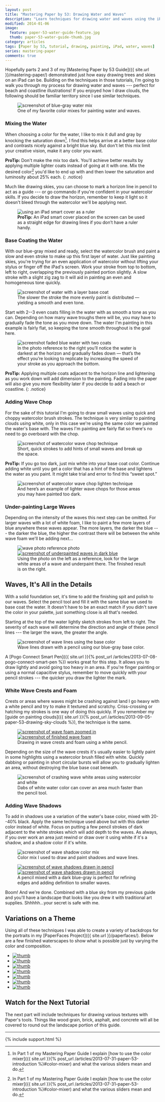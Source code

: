 ```yaml
---
layout: post
title: "Mastering Paper by 53: Drawing Water and Waves"
description: "Learn techniques for drawing water and waves using the iPad app Paper by 53."
modified: 2014-01-06
image: 
  feature: paper-53-water-guide-feature.jpg
  thumb: paper-53-water-guide-thumb.jpg
category: articles
tags: [Paper by 53, tutorial, drawing, painting, iPad, water, waves]
series: mastering-paper
comments: true
---
```


Hopefully parts 2 and 3 of my [Mastering Paper by 53 Guide]({{ site.url }}/mastering-paper/) demonstrated just how easy drawing trees and skies on an iPad can be. Building on the techniques in those tutorials, I'm going to walk you through my process for drawing water and waves --- perfect for beach and coastline illustrations! If you enjoyed how I draw clouds, the following should be familiar territory since I use similar techniques.

<figure>
	<img src="{{ site.url }}/images/paper-53-water-color-mix.jpg" alt="screenshot of blue-gray water mix">
	<figcaption>One of my favorite color mixes for painting water and waves.</figcaption>
</figure>

### Mixing the Water

When choosing a color for the water, I like to mix it dull and gray by knocking the saturation down[^mixer]. I find this helps arrive at a better base color and contrasts nicely against a bright blue sky. But don't let this mix limit your creative vision, make it any color you want.

**ProTip:** Don't make the mix too dark. You'll achieve better results by applying multiple lighter coats instead of going at it with one. Mix the desired color[^mixer] you'd like to end up with and then lower the saturation and luminosity about 25% each.
{: .notice}

[^mixer]: In Part 1 of my Mastering Paper Guide I explain [how to use the color mixer]({{ site.url }}{% post_url /articles/2013-07-31-paper-53-introduction %}#color-mixer) and what the various sliders mean and do.

Much like drawing skies, you can choose to mark a horizon line in pencil to act as a guide --- or go commando if you're confident in your watercolor skills. If you decide to draw the horizon, remember to keep it light so it doesn't bleed through the watercolor we'll be applying next.

<figure>
	<img src="{{ site.url }}/images/paper-53-smart-cover-rule.jpg" alt="using an iPad smart cover as a ruler">
	<figcaption><strong>ProTip:</strong> An iPad smart cover placed on the screen can be used as a straight edge for drawing lines if you don&rsquo;t have a ruler handy.</figcaption>
</figure>

### Base Coating the Water

With our blue-gray mixed and ready, select the watercolor brush and paint a slow and even stroke to make up this first layer of water. Just like painting skies, you're trying for an even application of watercolor without lifting your stylus or finger off the iPad's screen. Work your stroke from top to bottom, left to right, overlapping the previously painted portion slightly. A slow stroke with a slight zig zag to it will aid in painting an even and homogeneous tone quickly.

<figure>
	<img src="{{ site.url }}/images/paper-53-water-base-coat.jpg" alt="screenshot of water with a layer base coat">
	<figcaption>The slower the stroke the more evenly paint is distributed &#8212; yielding a smooth and even tone.</figcaption>
</figure>

Start with 2--3 even coats filling in the water with as smooth a tone as you can. Depending on how many wave troughs there will be, you may have to gradually fade the tone as you move down. The water I'm painting in this example is fairly flat, so keeping the tone smooth throughout is the goal here.

<figure>
	<img src="{{ site.url }}/images/paper-53-water-fade-reference.jpg" alt="screenshot faded blue water with two coats">
	<figcaption>In the photo reference to the right you&rsquo;ll notice the water is darkest at the horizon and gradually fades down &#8212; that&rsquo;s the effect you&rsquo;re looking to replicate by increasing the speed of your stroke as you approach the bottom.</figcaption>
</figure>

**ProTip:** Applying multiple coats adjacent to the horizon line and lightening as you work down will add dimension to the painting. Fading into the paper will also give you more flexibility later if you decide to add a beach or coastline.
{: .notice}

### Adding Wave Chop

For the sake of this tutorial I'm going to draw small waves using quick and choppy watercolor brush strokes. The technique is very similar to painting clouds using white, only in this case we're using the same color we painted the water's base with. The waves I'm painting are fairly flat so there's no need to go overboard with the chop.

<figure>
	<img src="{{ site.url }}/images/paper-53-wave-chop-dark.jpg" alt="screenshot of watercolor wave chop technique">
	<figcaption>Short, quick strokes to add hints of small waves and break up the space.</figcaption>
</figure>

<div class="notice">
<p><strong>ProTip:</strong> If you go too dark, just mix white into your base coat color. Continue adding white until you get a color that has a hint of the base and lightens the water as you paint. It might take trial and error to find this &ldquo;sweet spot.&rdquo;</p>
<figure>
	<img src="{{ site.url }}/images/paper-53-wave-chop-light.jpg" alt="screenshot of watercolor wave chop lighten technique">
	<figcaption>And here&rsquo;s an example of lighter wave chops for those areas you may have painted too dark.</figcaption>
</figure>
</div><!-- /.notice -->

### Under-painting Large Waves

Depending on the intensity of the waves this next step can be omitted. For larger waves with a lot of white foam, I like to paint a few more layers of blue anywhere these waves appear. The more layers, the darker the blue --- the darker the blue, the higher the contrast there will be between the white wave foam we'll be adding next...

<figure class="half">
	<img src="{{ site.url }}/images/paper-53-waves-photo.jpg" alt="wave photo reference photo">
	<a href="{{ site.url }}/images/paper-53-waves-underpainting-lg.jpg"><img src="{{ site.url }}/images/paper-53-waves-underpainting.jpg" alt="screenshot of underpainted waves in dark blue"></a>
	<figcaption>Using the photo on the left as a reference, look for the large white areas of a wave and underpaint there. The finished result is on the right.</figcaption>
</figure>

## Waves, It's All in the Details

With a solid foundation set, it's time to add the finishing spit and polish to our waves. Select the pencil tool and fill it with the same blue we used to base coat the water. It doesn't have to be an exact match if you didn't save the color in your palette, just something close is all that's needed.

Starting at the top of the water lightly sketch strokes from left to right. The severity of each wave will determine the direction and angle of these pencil lines --- the larger the wave, the greater the angle.

<figure>
	<img src="{{ site.url }}/images/paper-53-wave-lines-blue.jpg" alt="screenshot of wave lines using the base color">
	<figcaption>Wave lines drawn with a pencil using our blue-gray base color.</figcaption>
</figure>

A [Pogo Connect Smart Pen]({{ site.url }}{% post_url /articles/2013-07-08-pogo-connect-smart-pen %}) works great for this step. It allows you to draw lightly and avoid going too heavy in an area. If you're finger painting or using a normal capacitive stylus, remember to move quickly with your pencil strokes --- the quicker you draw the lighter the mark.

### White Wave Crests and Foam

Crests or areas where waves might be crashing against land I go heavy with a white pencil and try to make it textured and scratchy. Criss-crossing or hatching my strokes is one way of doing this quickly. If you remember my [guide on painting clouds]({{ site.url }}{% post_url /articles/2013-09-05-paper-53-drawing-sky-clouds %}), the technique is the same.

<figure class="half">
	<a href="{{ site.url }}/images/paper-53-white-foam-detail-lg.jpg"><img src="{{ site.url }}/images/paper-53-white-foam-detail.jpg" alt="screenshot of wave foam zoomed in"></a>
	<a href="{{ site.url }}/images/paper-53-white-foam-lg.jpg"><img src="{{ site.url }}/images/paper-53-white-foam.jpg" alt="screenshot of finished wave foam"></a>
	<figcaption>Drawing in wave crests and foam using a white pencil.</figcaption>
</figure>

Depending on the size of the wave crests it's usually easier to lightly paint in some highlights using a watercolor brush filled with white. Quickly dabbing or painting in short circular bursts will allow you to gradually lighten an area, without destroying the blue base coat beneath.

<figure>
	<img src="{{ site.url }}/images/paper-53-wave-foam-brush.jpg" alt="screenshot of crashing wave white areas using watercolor and white">
	<figcaption>Dabs of white water color can cover an area much faster than the pencil tool.</figcaption>
</figure>

### Adding Wave Shadows

To add in shadows use a variation of the water's base color, mixed with 20--40% black. Apply the same technique used above but with this darker color instead of white. Focus on putting a few pencil strokes of dark adjacent to the white strokes which will add depth to the waves. As always, if you over work an area just rewind or draw over it using white if it's a shadow, and a shadow color if it's white.

<figure>
	<img src="{{ site.url }}/images/paper-53-wave-shadow-mix.jpg" alt="screenshot of wave shadow color mix">
	<figcaption>Color mix I used to draw and paint shadows and wave lines.</figcaption>
</figure>

<figure class="half">
	<a href="{{ site.url }}/images/paper-53-wave-shadows-zoom-lg.jpg"><img src="{{ site.url }}/images/paper-53-wave-shadows-zoom.jpg" alt="screenshot of wave shadows drawn in pencil"></a>
	<a href="{{ site.url }}/images/paper-53-wave-shadows-lg.jpg"><img src="{{ site.url }}/images/paper-53-wave-shadows.jpg" alt="screenshot of wave shadows drawn in pencil"></a>
	<figcaption>A pencil mixed with a dark blue-gray is perfect for refining edges and adding definition to smaller waves.</figcaption>
</figure>

Boom! And we're done. Combined with a blue sky from my previous guide and you'll have a landscape that looks like you drew it with traditional art supplies. Shhhhh...your secret is safe with me.

## Variations on a Theme

Using all of these techniques I was able to create a variety of backdrops for the portraits in my [PaperFaces Project]({{ site.url }}/paperfaces/). Below are a few finished waterscapes to show what is possible just by varying the color and composition.

<ul class="recent-grid unstyled-list">
  <li><a href="{{ site.url }}{% post_url /paperfaces/2013-09-03-andrewbrewer-portrait %}"><img src="{{ site.url }}/images/paperfaces-andrewbrewer-twitter-150.jpg" alt="thumb" /></a></li>
  <li><a href="{{ site.url }}{% post_url /paperfaces/2013-07-29-sbrolins-portrait %}"><img src="{{ site.url }}/images/paperfaces-sbrolins-twitter-150.jpg" alt="thumb" /></a></li>
  <li><a href="{{{ site.url }}{% post_url /paperfaces/2013-05-31-bradersk8r-portrait %}"><img src="{{ site.url }}/images/paperfaces-bradersk8r-twitter-150.jpg" alt="thumb" /></a></li>
  <li><a href="{{ site.url }}{% post_url /paperfaces/2013-05-08-iron-man-portrait %}"><img src="{{ site.url }}/images/paperfaces-iron-man-3-150.jpg" alt="thumb" /></a></li>
  <li><a href="{{ site.url }}{% post_url /paperfaces/2013-03-15-agentkyle-portrait %}"><img src="{{ site.url }}/images/paperfaces-agentkyle-twitter-150.jpg" alt="thumb" /></a></li>
  <li><a href="{{ site.url }}{% post_url /paperfaces/2013-01-25-jamesonroot-portrait %}"><img src="{{ site.url }}/images/paperfaces-jamesonroot-twitter-150.jpg" alt="thumb" /></a></li>
  <li><a href="{{ site.url }}{% post_url /paperfaces/2013-01-10-aaronrustad-portrait %}"><img src="{{ site.url }}/images/paperfaces-aaronrustad-twitter-150.jpg" alt="thumb" /></a></li>
</ul>

## Watch for the Next Tutorial

The next part will include techniques for drawing various textures with Paper's tools. Things like wood grain, brick, asphalt, and concrete will all be covered to round out the landscape portion of this guide.

---

{% include support.html %}